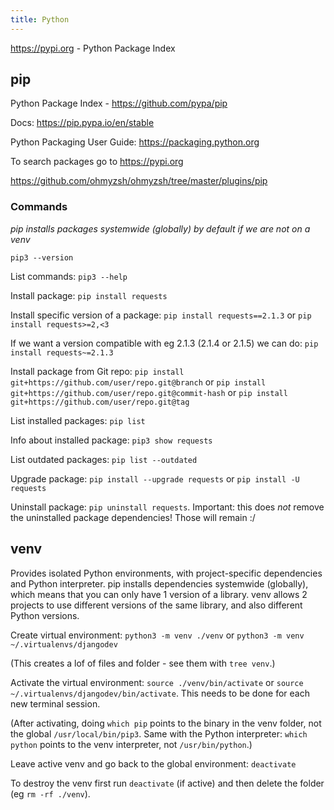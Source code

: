 ```yaml
---
title: Python
---
```


https://pypi.org - Python Package Index


## pip

Python Package Index - https://github.com/pypa/pip

Docs: https://pip.pypa.io/en/stable

Python Packaging User Guide: https://packaging.python.org

To search packages go to https://pypi.org

https://github.com/ohmyzsh/ohmyzsh/tree/master/plugins/pip

### Commands

_pip installs packages systemwide (globally) by default if we are not on a venv_

`pip3 --version`

List commands: `pip3 --help`

Install package: `pip install requests`

Install specific version of a package: `pip install requests==2.1.3` or `pip install requests>=2,<3`

If we want a version compatible with eg 2.1.3 (2.1.4 or 2.1.5) we can do: `pip install requests~=2.1.3`

Install package from Git repo: `pip install git+https://github.com/user/repo.git@branch` or `pip install git+https://github.com/user/repo.git@commit-hash` or `pip install git+https://github.com/user/repo.git@tag`

List installed packages: `pip list`

Info about installed package: `pip3 show requests`

List outdated packages: `pip list --outdated`

Upgrade package: `pip install --upgrade requests` or `pip install -U requests`

Uninstall package: `pip uninstall requests`. Important: this does _not_ remove the uninstalled package dependencies! Those will remain :/


## venv

Provides isolated Python environments, with project-specific dependencies and Python interpreter. pip installs dependencies systemwide (globally), which means that you can only have 1 version of a library. venv allows 2 projects to use different versions of the same library, and also different Python versions.

Create virtual environment: `python3 -m venv ./venv` or `python3 -m venv ~/.virtualenvs/djangodev`

(This creates a lof of files and folder - see them with `tree venv`.)

Activate the virtual environment: `source ./venv/bin/activate` or `source ~/.virtualenvs/djangodev/bin/activate`. This needs to be done for each new terminal session.

(After activating, doing `which pip` points to the binary in the venv folder, not the global `/usr/local/bin/pip3`. Same with the Python interpreter: `which python` points to the venv interpreter, not `/usr/bin/python`.)

Leave active venv and go back to the global environment: `deactivate`

To destroy the venv first run `deactivate` (if active) and then delete the folder (eg `rm -rf ./venv`).
